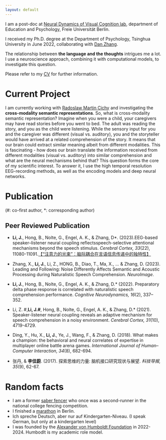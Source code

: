 ```yaml
---
layout: default
---
```


I am a post-doc at [Neural Dynamics of Visual Cognition lab](https://www.ewi-psy.fu-berlin.de/en/psychologie/arbeitsbereiche/neural_dyn_of_vis_cog/team_v2/index.html), department of Education and Psychology, Freie Universität Berlin. 

I received my Ph.D. degree at the Department of Psychology, Tsinghua University in June 2022, collaborating with [Dan Zhang](https://www.psych.tsinghua.edu.cn/info/1180/1431.htm). 

The relationship between **the language and the thoughts** intrigues me a lot. I use a neuroscience approach, combining it with computational models, to investigate this question.

Please refer to my [CV](https://drive.google.com/file/d/1-m1QF31a6WVuQWD3239k4yRbahOOMG2a/view?usp=sharing) for further information.



# Current Project

I am currently working with [Radoslaw Martin Cichy](http://userpage.fu-berlin.de/rmcichy/) and investigating the **cross-modality semantic representations**.
So, what is cross-modality semantic representation? Imagine when you were a child, your caregivers may have read stories before you went to bed. The adult was reading the story, and you as the child were listening. While the sensory input for you and the caregiver was different (visual vs. auditory), you and the storyteller would have arrived at a related comprehension of the story. It means that our brain could extract similar meaning albeit from different modalities. This is fascinating - how does our brain translate the information received from different modalities (visual vs. auditory) into similar comprehension and what are the neural mechanisms behind that? This question forms the core of my scientific interest. To answer it, I use the high temporal resolution EEG-recording methods, as well as the encoding models and deep neural networks.


# Publication

(#: co-first author, *: corresponding author)


## Peer Reviewed Publication

- **Li, J.**, Hong, B., Nolte, G., Engel, A. K., & Zhang, D*. (2023).EEG-based speaker–listener neural coupling reflectsspeech-selective attentional mechanisms beyond the speech stimulus. _Cerebral Cortex, 33_(22), 11080-11091.[【“注意力的光束”：脑际耦合在言语信息传递中的独特性】](https://mp.weixin.qq.com/s/rrzWIiDBWHkjw3qZ-xhEKA)

- Zhang, X., **Li, J.**, Li, Z., HONG, B., Diao, T., Ma, X., ... & Zhang, D. (2023). Leading and Following: Noise Differently Affects Semantic and Acoustic Processing during Naturalistic Speech Comprehension. _NeuroImage_.

- **Li, J.**, Hong, B., Nolte, G., Engel, A. K., & Zhang, D.* (2022). Preparatory delta phase response is correlated with naturalistic speech comprehension performance. _Cognitive Neurodynamics, 16_(2), 337–352. 

- Li, Z. #,**Li, J.#**, Hong, B., Nolte, G., Engel, A. K., & Zhang, D.* (2021). Speaker-listener neural coupling reveals an adaptive mechanism for speech comprehension in a noisy environment. _Cerebral Cortex, 31_(10), 4719-4729.

- Ding, Y., Hu, X., **Li, J.**, Ye, J., Wang, F., & Zhang, D. (2018). What makes a champion: the behavioral and neural correlates of expertise in multiplayer online battle arena games. _International Journal of Human–Computer Interaction, 34_(8), 682-694.

- 张丹, & **李佳蔚**. (2017). 探索思维的力量: 脑机接口研究现状与展望. _科技导报, 35_(9), 62-67.

# Random facts
- I am a former [saber fencer](https://mp.weixin.qq.com/s/TAolUNDpR2LE_un9fbIR6A) who once was a second-runner in the national college fencing competition. 
- I finished a [marathon](https://drive.google.com/file/d/1BRhB9eklMcUYgxfX7iCYtxW7Gry1xfFr/view?usp=sharing) in Berlin. 
- Ich spreche Deutsch, aber nur auf Kindergarten-Niveau. (I speak German, but only at a kindergarten level)
- I was founded by the [Alexander von Humboldt Foundation](https://www.humboldt-foundation.de/en/) in 2022-2024. Humbodlt is my academic role model.
